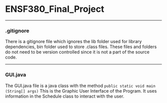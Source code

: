# ENSF380_Final_Project

---

### .gitignore

There is a gitignore file which ignores the lib folder used for library dependencies, bin folder used to store .class files. These files and folders do not need to be version controlled since it is not a part of the source code.

---

### GUI.java

The GUI.java file is a java class with the method `public static void main (String[] args)`
This is the Graphic User Interface of the Program. It uses information in the Schedule class to interact with the user.

